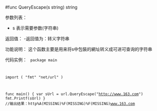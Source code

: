#func QueryEscape(s string) string

参数列表：

- s 表示需要参数(字符串) 

返回值：
-返回值为：转义字符串

功能说明：
这个函数主要是用来将s中包裝的網址转义成可进可查询的字符串

代码实例：
<code>
package main

import (
  "fmt"
	"net/url"
)

func main() {
	var sUrl = url.QueryEscape("http://www.163.com")
	fmt.Printf(sUrl)
}
//输出结果：http%A(MISSING)%F(MISSING)%F(MISSING)www.163.com
</code>
